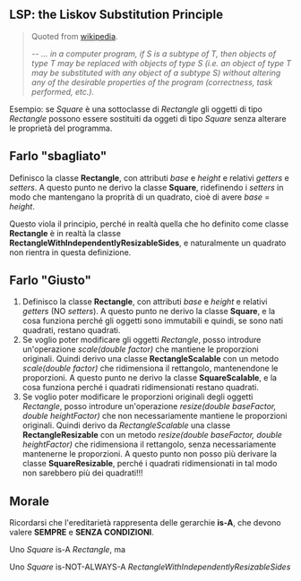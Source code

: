 ## LSP: the Liskov Substitution Principle
> Quoted from [wikipedia](https://en.wikipedia.org/wiki/Liskov_substitution_principle).
>
> -- <cite>... in a computer program, if S is a subtype of T, then objects of type T may be replaced with objects of type S (i.e. an object of type T may be substituted with any object of a subtype S) without altering any of the desirable properties of the program (correctness, task performed, etc.).

Esempio: se *Square* è una sottoclasse di *Rectangle* gli oggetti di tipo *Rectangle* possono essere sostituiti da oggeti di tipo *Square* senza alterare le proprietà del programma.

## Farlo "sbagliato"

Definisco la classe **Rectangle**, con attributi *base* e *height* e relativi *getters* e *setters*.
A questo punto ne derivo la classe **Square**, ridefinendo i *setters* in modo che mantengano la proprità di un quadrato, cioè di avere *base* = *height*.

Questo viola il principio, perché in realtà quella che ho definito come classe **Rectangle** è in realtà la classe **RectangleWithIndependentlyResizableSides**, e naturalmente un quadrato non rientra in questa definizione.

## Farlo "Giusto"
1. Definisco la classe **Rectangle**, con attributi *base* e *height* e relativi *getters* (NO *setters*).
A questo punto ne derivo la classe **Square**, e la cosa funziona perché gli oggetti sono immutabili e quindi, se sono nati quadrati, restano quadrati.
2. Se voglio poter modificare gli oggetti *Rectangle*, posso introdure un'operazione *scale(double factor)* che mantiene le proporzioni originali. Quindi derivo una classe **RectangleScalable** con un metodo *scale(double factor)* che ridimensiona il rettangolo, mantenendone le proporzioni.
A questo punto ne derivo la classe **SquareScalable**, e la cosa funziona perché i quadrati ridimensionati restano quadrati.
3. Se voglio poter modificare le proporzioni originali degli oggetti *Rectangle*, posso introdure un'operazione *resize(double baseFactor, double heightFactor)* che non necessariamente mantiene le proporzioni originali. Quindi derivo da *RectangleScalable* una classe **RectangleResizable** con un metodo *resize(double baseFactor, double heightFactor)* che ridimensiona il rettangolo, senza necessariamente mantenerne le proporzioni. A questo punto non posso più derivare la classe **SquareResizable**, perché i quadrati ridimensionati in tal modo non sarebbero più dei quadrati!!!

## Morale
Ricordarsi che l'ereditarietà rappresenta delle gerarchie **is-A**, che devono valere **SEMPRE** e **SENZA CONDIZIONI**.

Uno *Square* is-A *Rectangle*, ma

Uno *Square* is-NOT-ALWAYS-A *RectangleWithIndependentlyResizableSides*
